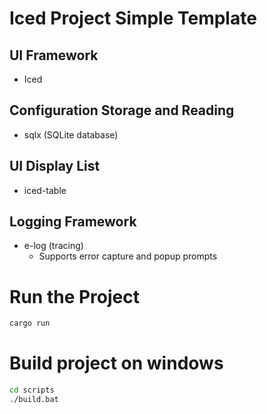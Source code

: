 # Iced Project Simple Template

## UI Framework
- Iced

## Configuration Storage and Reading
- sqlx (SQLite database)

## UI Display List
- iced-table

## Logging Framework
- e-log (tracing)
  - Supports error capture and popup prompts

# Run the Project
```bash
cargo run
```

# Build project on windows
```bash
cd scripts
./build.bat
```
